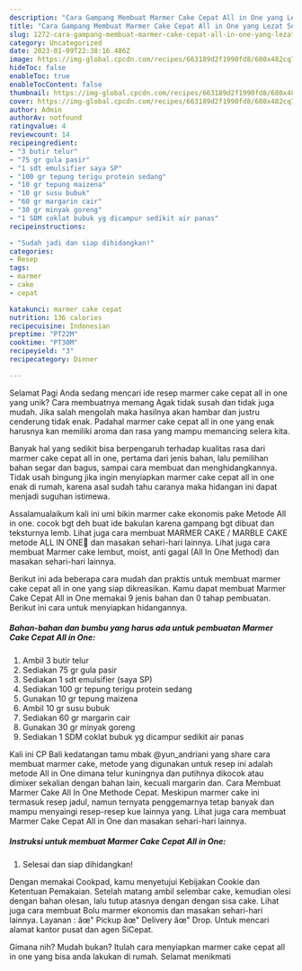```yaml
---
description: "Cara Gampang Membuat Marmer Cake Cepat All in One yang Lezat Sekali, Lezat"
title: "Cara Gampang Membuat Marmer Cake Cepat All in One yang Lezat Sekali, Lezat"
slug: 1272-cara-gampang-membuat-marmer-cake-cepat-all-in-one-yang-lezat-sekali-lezat
category: Uncategorized
date: 2023-01-09T22:38:16.486Z
image: https://img-global.cpcdn.com/recipes/663189d2f1990fd8/680x482cq70/marmer-cake-cepat-all-in-one-foto-resep-utama.jpg
hideToc: false
enableToc: true
enableTocContent: false
thumbnail: https://img-global.cpcdn.com/recipes/663189d2f1990fd8/680x482cq70/marmer-cake-cepat-all-in-one-foto-resep-utama.jpg
cover: https://img-global.cpcdn.com/recipes/663189d2f1990fd8/680x482cq70/marmer-cake-cepat-all-in-one-foto-resep-utama.jpg
author: Admin
authorAv: notfound
ratingvalue: 4
reviewcount: 14
recipeingredient:
- "3 butir telur"
- "75 gr gula pasir"
- "1 sdt emulsifier saya SP"
- "100 gr tepung terigu protein sedang"
- "10 gr tepung maizena"
- "10 gr susu bubuk"
- "60 gr margarin cair"
- "30 gr minyak goreng"
- "1 SDM coklat bubuk yg dicampur sedikit air panas"
recipeinstructions:

- "Sudah jadi dan siap dihidangkan!"
categories:
- Resep
tags:
- marmer
- cake
- cepat

katakunci: marmer cake cepat 
nutrition: 136 calories
recipecuisine: Indonesian
preptime: "PT22M"
cooktime: "PT30M"
recipeyield: "3"
recipecategory: Dinner

---
```



Selamat Pagi Anda sedang mencari ide resep marmer cake cepat all in one yang unik? Cara membuatnya memang Agak tidak susah dan tidak juga mudah. Jika salah mengolah maka hasilnya akan hambar dan justru cenderung tidak enak. Padahal marmer cake cepat all in one yang enak harusnya kan memiliki aroma dan rasa yang mampu memancing selera kita.


Banyak hal yang sedikit bisa berpengaruh terhadap kualitas rasa dari marmer cake cepat all in one, pertama dari jenis bahan, lalu pemilihan bahan segar dan bagus, sampai cara membuat dan menghidangkannya. Tidak usah bingung jika ingin menyiapkan marmer cake cepat all in one enak di rumah, karena asal sudah tahu caranya maka hidangan ini dapat menjadi suguhan istimewa.

Assalamualaikum kali ini umi bikin marmer cake ekonomis pake Metode All in one. cocok bgt deh buat ide bakulan karena gampang bgt dibuat dan teksturnya lemb. Lihat juga cara membuat MARMER CAKE / MARBLE CAKE metode ALL IN ONE🎂 dan masakan sehari-hari lainnya. Lihat juga cara membuat Marmer cake lembut, moist, anti gagal (All In One Method) dan masakan sehari-hari lainnya.


Berikut ini ada beberapa cara mudah dan praktis untuk membuat marmer cake cepat all in one yang siap dikreasikan. Kamu dapat membuat Marmer Cake Cepat All in One memakai 9 jenis bahan dan 0 tahap pembuatan. Berikut ini cara untuk menyiapkan hidangannya.

<!--inarticleads1-->

##### Bahan-bahan dan bumbu yang harus ada untuk pembuatan Marmer Cake Cepat All in One:

1. Ambil 3 butir telur
1. Sediakan 75 gr gula pasir
1. Sediakan 1 sdt emulsifier (saya SP)
1. Sediakan 100 gr tepung terigu protein sedang
1. Gunakan 10 gr tepung maizena
1. Ambil 10 gr susu bubuk
1. Sediakan 60 gr margarin cair
1. Gunakan 30 gr minyak goreng
1. Sediakan 1 SDM coklat bubuk yg dicampur sedikit air panas


Kali ini CP Bali kedatangan tamu mbak @yun_andriani yang share cara membuat marmer cake, metode yang digunakan untuk resep ini adalah metode All in One dimana telur kuningnya dan putihnya dikocok atau dimixer sekalian dengan bahan lain, kecuali margarin dan. Cara Membuat Marmer Cake All In One Methode Cepat. Meskipun marmer cake ini termasuk resep jadul, namun ternyata penggemarnya tetap banyak dan mampu menyaingi resep-resep kue lainnya yang. Lihat juga cara membuat Marmer Cake Cepat All in One dan masakan sehari-hari lainnya. 

<!--inarticleads2-->

##### Instruksi untuk membuat Marmer Cake Cepat All in One:


1. Selesai dan siap dihidangkan!

Dengan memakai Cookpad, kamu menyetujui Kebijakan Cookie dan Ketentuan Pemakaian. Setelah matang ambil selembar cake, kemudian olesi dengan bahan olesan, lalu tutup atasnya dengan dengan sisa cake. Lihat juga cara membuat Bolu marmer ekonomis dan masakan sehari-hari lainnya. Layanan : âœ&#34; Pickup âœ&#34; Delivery âœ&#34; Drop. Untuk mencari alamat kantor pusat dan agen SiCepat. 

Gimana nih? Mudah bukan? Itulah cara menyiapkan marmer cake cepat all in one yang bisa anda lakukan di rumah. Selamat menikmati
